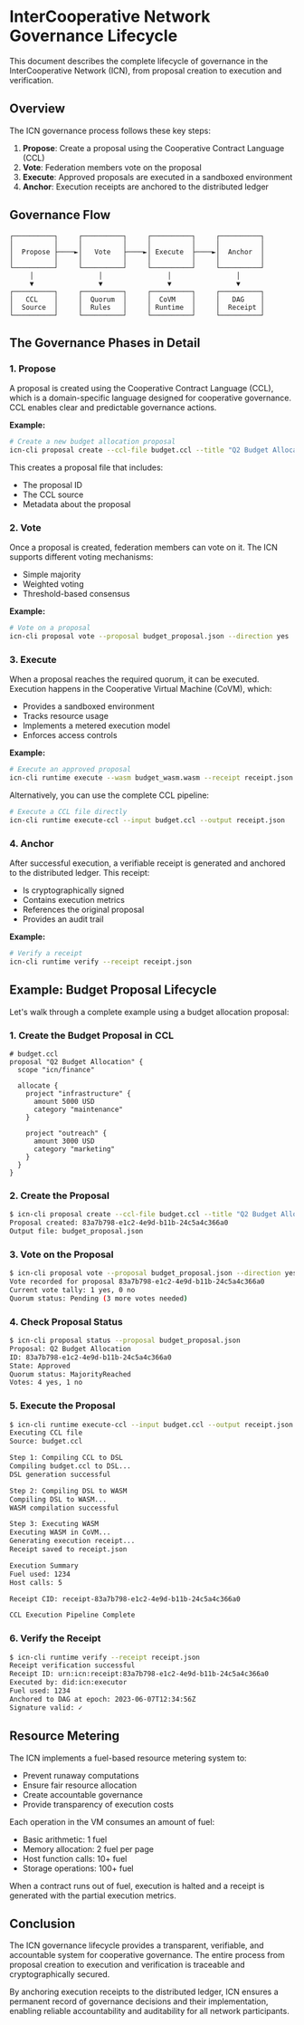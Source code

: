 # InterCooperative Network Governance Lifecycle

This document describes the complete lifecycle of governance in the InterCooperative Network (ICN), from proposal creation to execution and verification.

## Overview

The ICN governance process follows these key steps:

1. **Propose**: Create a proposal using the Cooperative Contract Language (CCL)
2. **Vote**: Federation members vote on the proposal
3. **Execute**: Approved proposals are executed in a sandboxed environment
4. **Anchor**: Execution receipts are anchored to the distributed ledger

## Governance Flow

```
┌──────────┐     ┌──────────┐     ┌──────────┐     ┌──────────┐
│          │     │          │     │          │     │          │
│  Propose ├────►│   Vote   ├────►│ Execute  ├────►│  Anchor  │
│          │     │          │     │          │     │          │
└──────────┘     └──────────┘     └──────────┘     └──────────┘
     │                │                │                │
     ▼                ▼                ▼                ▼
┌──────────┐     ┌──────────┐     ┌──────────┐     ┌──────────┐
│   CCL    │     │  Quorum  │     │  CoVM    │     │   DAG    │
│  Source  │     │  Rules   │     │ Runtime  │     │  Receipt │
└──────────┘     └──────────┘     └──────────┘     └──────────┘
```

## The Governance Phases in Detail

### 1. Propose

A proposal is created using the Cooperative Contract Language (CCL), which is a domain-specific language designed for cooperative governance. CCL enables clear and predictable governance actions.

**Example:**

```bash
# Create a new budget allocation proposal
icn-cli proposal create --ccl-file budget.ccl --title "Q2 Budget Allocation"
```

This creates a proposal file that includes:
- The proposal ID
- The CCL source
- Metadata about the proposal

### 2. Vote

Once a proposal is created, federation members can vote on it. The ICN supports different voting mechanisms:
- Simple majority
- Weighted voting
- Threshold-based consensus

**Example:**

```bash
# Vote on a proposal
icn-cli proposal vote --proposal budget_proposal.json --direction yes
```

### 3. Execute

When a proposal reaches the required quorum, it can be executed. Execution happens in the Cooperative Virtual Machine (CoVM), which:
- Provides a sandboxed environment
- Tracks resource usage
- Implements a metered execution model
- Enforces access controls

**Example:**

```bash
# Execute an approved proposal
icn-cli runtime execute --wasm budget_wasm.wasm --receipt receipt.json
```

Alternatively, you can use the complete CCL pipeline:

```bash
# Execute a CCL file directly
icn-cli runtime execute-ccl --input budget.ccl --output receipt.json
```

### 4. Anchor

After successful execution, a verifiable receipt is generated and anchored to the distributed ledger. This receipt:
- Is cryptographically signed
- Contains execution metrics
- References the original proposal
- Provides an audit trail

**Example:**

```bash
# Verify a receipt
icn-cli runtime verify --receipt receipt.json
```

## Example: Budget Proposal Lifecycle

Let's walk through a complete example using a budget allocation proposal:

### 1. Create the Budget Proposal in CCL

```ccl
# budget.ccl
proposal "Q2 Budget Allocation" {
  scope "icn/finance"
  
  allocate {
    project "infrastructure" {
      amount 5000 USD
      category "maintenance"
    }
    
    project "outreach" {
      amount 3000 USD
      category "marketing"
    }
  }
}
```

### 2. Create the Proposal

```bash
$ icn-cli proposal create --ccl-file budget.ccl --title "Q2 Budget Allocation"
Proposal created: 83a7b798-e1c2-4e9d-b11b-24c5a4c366a0
Output file: budget_proposal.json
```

### 3. Vote on the Proposal

```bash
$ icn-cli proposal vote --proposal budget_proposal.json --direction yes
Vote recorded for proposal 83a7b798-e1c2-4e9d-b11b-24c5a4c366a0
Current vote tally: 1 yes, 0 no
Quorum status: Pending (3 more votes needed)
```

### 4. Check Proposal Status

```bash
$ icn-cli proposal status --proposal budget_proposal.json
Proposal: Q2 Budget Allocation
ID: 83a7b798-e1c2-4e9d-b11b-24c5a4c366a0
State: Approved
Quorum status: MajorityReached
Votes: 4 yes, 1 no
```

### 5. Execute the Proposal

```bash
$ icn-cli runtime execute-ccl --input budget.ccl --output receipt.json
Executing CCL file
Source: budget.ccl

Step 1: Compiling CCL to DSL
Compiling budget.ccl to DSL...
DSL generation successful

Step 2: Compiling DSL to WASM
Compiling DSL to WASM...
WASM compilation successful

Step 3: Executing WASM
Executing WASM in CoVM...
Generating execution receipt...
Receipt saved to receipt.json

Execution Summary
Fuel used: 1234
Host calls: 5

Receipt CID: receipt-83a7b798-e1c2-4e9d-b11b-24c5a4c366a0

CCL Execution Pipeline Complete
```

### 6. Verify the Receipt

```bash
$ icn-cli runtime verify --receipt receipt.json
Receipt verification successful
Receipt ID: urn:icn:receipt:83a7b798-e1c2-4e9d-b11b-24c5a4c366a0
Executed by: did:icn:executor
Fuel used: 1234
Anchored to DAG at epoch: 2023-06-07T12:34:56Z
Signature valid: ✓
```

## Resource Metering

The ICN implements a fuel-based resource metering system to:
- Prevent runaway computations
- Ensure fair resource allocation
- Create accountable governance
- Provide transparency of execution costs

Each operation in the VM consumes an amount of fuel:
- Basic arithmetic: 1 fuel
- Memory allocation: 2 fuel per page
- Host function calls: 10+ fuel
- Storage operations: 100+ fuel

When a contract runs out of fuel, execution is halted and a receipt is generated with the partial execution metrics.

## Conclusion

The ICN governance lifecycle provides a transparent, verifiable, and accountable system for cooperative governance. The entire process from proposal creation to execution and verification is traceable and cryptographically secured.

By anchoring execution receipts to the distributed ledger, ICN ensures a permanent record of governance decisions and their implementation, enabling reliable accountability and auditability for all network participants. 